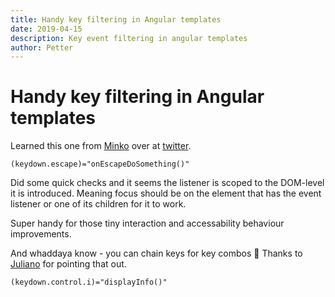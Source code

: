 ```yaml
---
title: Handy key filtering in Angular templates
date: 2019-04-15
description: Key event filtering in angular templates
author: Petter
---
```

# Handy key filtering in Angular templates

Learned this one from [Minko](https://github.com/mgechev) over at [twitter](https://twitter.com/mgechev/status/1097369234047348736).



```
(keydown.escape)="onEscapeDoSomething()"
```

Did some quick checks and it seems the listener is scoped to the DOM-level it is introduced. Meaning focus should be on the element that has the event listener or one of its children for it to work.

Super handy for those tiny interaction and accessability behaviour improvements.


And whaddaya know - you can chain keys for key combos 🤗 Thanks to [Juliano](https://twitter.com/julianopavel) for pointing that out.
```
(keydown.control.i)="displayInfo()"
```